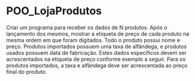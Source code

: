 # POO_LojaProdutos
Criar um programa para receber os dados de N produtos. Após o lançamento dos mesmos, mostrar a etiqueta de preço de cada produto na mesma ordem em que foram digitados.  Todo o produto possui nome e preço. Produtos importados possuem uma taxa de alfândega, e produtos usados possuem data de fabricação. Estes dados específicos devem ser acrescentados na etiqueta de preço conforme exemplo a seguir. Para os produtos importados, a taxa e alfândega deve ser acrescentada ao preço final do produto.
